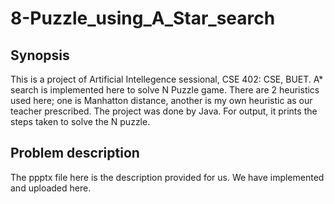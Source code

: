 # 8-Puzzle_using_A_Star_search

## Synopsis
This is a project of Artificial Intellegence sessional, CSE 402: CSE, BUET.
A* search is implemented here to solve N Puzzle game. There are 2 heuristics used here; one is Manhatton distance, another is my own heuristic as our teacher prescribed.
The project was done by Java. For output, it prints the steps taken to solve the N puzzle.

## Problem description
The ppptx file here is the description provided for us. We have implemented and uploaded here.
